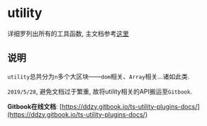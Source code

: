 # utility

详细罗列出所有的工具函数, 主文档参考[这里](../README.md)

## 说明

`utility`总共分为`n`多个大区块——`dom`相关、`Array`相关...诸如此类.

`2019/5/28`, 避免文档过于繁重, 故将utility相关的API搬运至`Gitbook`.

**Gitbook在线文档**: [https://ddzy.gitbook.io/ts-utility-plugins-docs/](https://ddzy.gitbook.io/ts-utility-plugins-docs/)